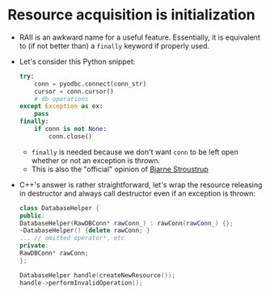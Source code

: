 # Resource acquisition is initialization

* RAII is an awkward name for a useful feature. Essentially, it is equivalent to (if not better than) a `finally` keyword
if properly used.

* Let's consider this Python snippet:
    ```python
    try:
        conn = pyodbc.connect(conn_str)
        cursor = conn.cursor()
        # db operations
    except Exception as ex:
        pass
    finally:
        if conn is not None:
            conn.close()
    ```

    * `finally` is needed because we don't want `conn` to be left open whether or not an exception is thrown.
    * This is also the "official" opinion of [Bjarne Stroustrup](https://www.stroustrup.com/bs_faq2.html#finally)

* C++'s answer is rather straightforward, let's wrap the resource releasing in destructor and always call destructor
even if an exception is thrown:
    ```C++
    class DatabaseHelper {
    public:
    DatabaseHelper(RawDBConn* rawConn_) : rawConn(rawConn_) {};
    ~DatabaseHelper() {delete rawConn; }
    ... // omitted operator*, etc
    private:
    RawDBConn* rawConn;
    };

    DatabaseHelper handle(createNewResource());
    handle->performInvalidOperation();
    ```